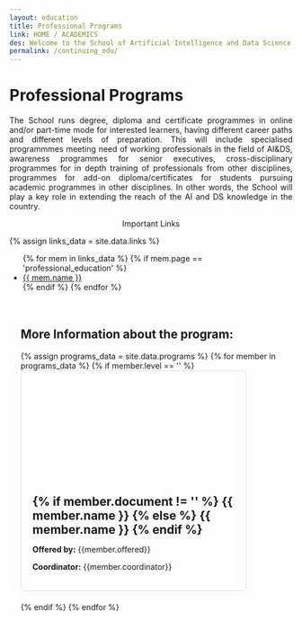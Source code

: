 ```yaml
---
layout: education
title: Professional Programs
link: HOME / ACADEMICS
des: Welcome to the School of Artificial Intelligence and Data Science (SAIDE), where transformative learning meets cutting-edge research in complex systems science. At SAIDE, we are committed to nurturing the next generation of innovators, thinkers, and problem solvers in the dynamic fields of artificial intelligence (AI) and data science (DS).
permalink: /continuing_edu/
---
```




<div id="parent-box">
<div class="general-section">
<h1>Professional Programs</h1>
<div class="row">
<div class="col-md-8">
<p style="text-align: justify;">The School runs degree, diploma and certificate programmes in online and/or part-time mode for interested learners, having different career paths and different levels of preparation. This will include specialised programmmes meeting need of working professionals in the field of AI&DS, awareness programmes for senior executives, cross-disciplinary programmes for in depth training of professionals from other disciplines, programmes for add-on diploma/certificates for students pursuing academic programmes in other disciplines. In other words, the School will play a key role in extending the reach of the AI and DS knowledge in the country.</p>
</div>
<div class="col-md-4 implinkBox">
<div class="side-content">
<div class="share">
<p class="sign-up" style="text-align: center;"><i class="fa-regular fa-hand-point-right"></i> Important Links</p>
{% assign links_data = site.data.links %}
<ul class="side-news">
  {% for mem in links_data %}
    {% if mem.page == 'professional_education' %}
      <li><a href="{{ mem.url }}" target="_blank" id="links">{{ mem.name }}</a></li>
    {% endif %}
  {% endfor %}
</ul>
</div>
</div>
</div>
</div>
</div>
<div style="padding: 20px;">
<h2 id="subheading">More Information about the program:</h2>
<div class="msgrid-container">
{% assign programs_data = site.data.programs  %}
{% for member in programs_data %}
{% if member.level == '' %}
<div class="ms-card ms-grid" style="border: 1px solid #ddd; border-radius: 8px; overflow: hidden; max-width: 400px; margin-bottom: 20px;">
<div class="ms-card-image" style="background-image: url('{{member.background}}'); background-size: cover; background-position: center; height: 200px;"></div>
<div class="ms-card-content" style="padding: 20px;">
<h2 id="subheading" style="margin: 0;">
{% if member.document != '' %}
<a href="{{ member.document }}" target="_blank" style="border: 0; text-decoration: none;">{{ member.name }}
</a>
{% else %}
<a href="{{ member.url }}" target="_blank" style="border: 0; text-decoration: none;">{{ member.name }}
</a>
{% endif %}
</h2>
<p><strong>Offered by:</strong> {{member.offered}}</p>
<p><strong>Coordinator:</strong> {{member.coordinator}}</p>
</div>
</div>
{% endif %}
{% endfor %}
</div>
</div>
</div>

<style>
   /* page-banner image */
.background-about{
background-image: url("{{ site.baseurl }}/images/Continuing.png");
}
</style>
